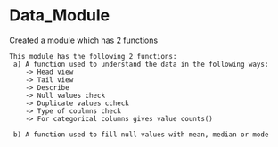 # Data_Module
Created a module which has 2 functions

    
        
    This module has the following 2 functions:
     a) A function used to understand the data in the following ways:
        -> Head view
        -> Tail view
        -> Describe
        -> Null values check
        -> Duplicate values ccheck
        -> Type of coulmns check
        -> For categorical columns gives value counts()    
        
     b) A function used to fill null values with mean, median or mode
    
